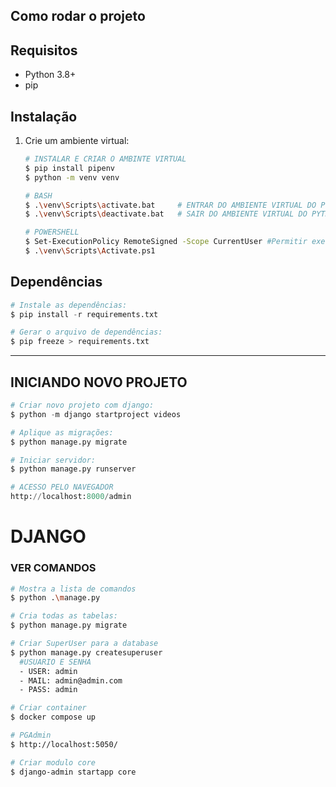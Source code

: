 ## Como rodar o projeto

## Requisitos
- Python 3.8+
- pip

## Instalação
1. Crie um ambiente virtual:

    ```bash
    # INSTALAR E CRIAR O AMBINTE VIRTUAL
    $ pip install pipenv
    $ python -m venv venv
    ```

    ```bash
    # BASH
    $ .\venv\Scripts\activate.bat     # ENTRAR DO AMBIENTE VIRTUAL DO PYTHON
    $ .\venv\Scripts\deactivate.bat   # SAIR DO AMBIENTE VIRTUAL DO PYTHON

    # POWERSHELL
    $ Set-ExecutionPolicy RemoteSigned -Scope CurrentUser #Permitir execução scripts locais
    $ .\venv\Scripts\Activate.ps1
   ```

## Dependências

  ```Python
  # Instale as dependências:
  $ pip install -r requirements.txt
  ```

  ```Python
  # Gerar o arquivo de dependências:
  $ pip freeze > requirements.txt
  ```

---

## INICIANDO NOVO PROJETO

```Python
# Criar novo projeto com django:
$ python -m django startproject videos

# Aplique as migrações:
$ python manage.py migrate

# Iniciar servidor:
$ python manage.py runserver

# ACESSO PELO NAVEGADOR
http://localhost:8000/admin
```
# DJANGO

### VER COMANDOS

``` bash
# Mostra a lista de comandos
$ python .\manage.py

# Cria todas as tabelas:
$ python manage.py migrate

# Criar SuperUser para a database
$ python manage.py createsuperuser
  #USUARIO E SENHA
  - USER: admin
  - MAIL: admin@admin.com
  - PASS: admin
```


``` bash
# Criar container
$ docker compose up

# PGAdmin
$ http://localhost:5050/

# Criar modulo core
$ django-admin startapp core
```